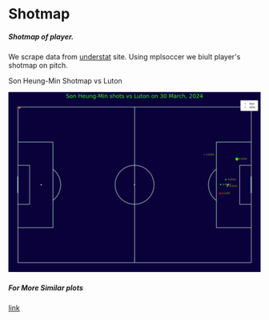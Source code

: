 # Shotmap

##### Shotmap of player.

We scrape data from [understat](https://understat.com/) site. Using mplsoccer we biult player's shotmap on pitch.

Son Heung-Min Shotmap vs Luton

![Shotmap](https://github.com/yashps7/shotmap/blob/main/shotmap.png)

##### For More Similar plots
[link](https://www.youtube.com/playlist?list=PL10a1_q15HwqVEcnqt3tXs1bgvawjsQNW)
